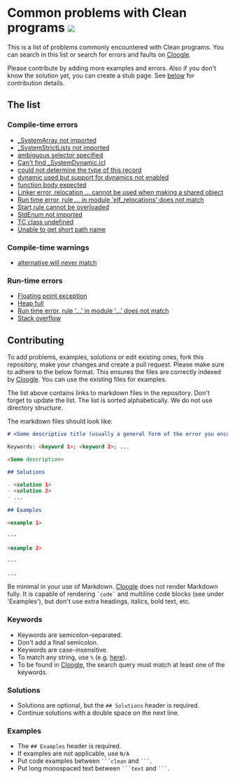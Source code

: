 # Common problems with Clean programs [![][travis badge]][travis]

This is a list of problems commonly encountered with Clean programs.
You can search in this list or search for errors and faults on [Cloogle][].

Please contribute by adding more examples and errors.
Also if you don't know the solution yet, you can create a stub page.
See [below](#contributing) for contribution details.

## The list

### Compile-time errors

- [_SystemArray not imported](/_SystemArray-not-imported.md)
- [_SystemStrictLists not imported](/_SystemStrictLists-not-imported.md)
- [ambiguous selector specified](/record-disambiguation.md)
- [Can't find _SystemDynamic.icl](/_SystemDynamic.md)
- [could not determine the type of this record](/record-disambiguation.md)
- [dynamic used but support for dynamics not enabled](/no-dynamics.md)
- [function body expected](/function-body-expected.md)
- [Linker error, relocation &#8230; cannot be used when making a shared object](/relocation.md)
- [Run time error, rule &#8230; in module 'elf_relocations' does not match](/elf-relocations-does-not-match.md)
- [Start rule cannot be overloaded](/overloading-Start.md)
- [StdEnum not imported](/StdEnum-not-imported.md)
- [TC class undefined](/no-dynamics.md)
- [Unable to get short path name](/short-path-name.md)

### Compile-time warnings

- [alternative will never match](/_alternative_will_never_match.md)

### Run-time errors

- [Floating point exception](/floating-point-exception.md)
- [Heap full](/heap-full.md)
- [Run time error, rule '&#8230;' in module '&#8230;' does not match](/rule-does-not-match.md)
- [Stack overflow](/stack-overflow.md)

## Contributing

To add problems, examples, solutions or edit existing ones, fork this
repository, make your changes and create a pull request. Please make sure to
adhere to the below format. This ensures the files are correctly indexed by
[Cloogle][]. You can use the existing files for examples.

The list above contains links to markdown files in the repository.
Don't forget to update the list.
The list is sorted alphabetically.
We do not use directory structure.

The markdown files should look like:

```markdown
# <Some descriptive title (usually a general form of the error you encounter)>

Keywords: <keyword 1>; <keyword 2>; ...

<Some description>

## Solutions

- <solution 1>
- <solution 2>
- ...

## Examples

<example 1>

---

<example 2>

---

...
```

Be minimal in your use of Markdown. [Cloogle][] does not render Markdown fully.
It is capable of rendering `` `code` `` and multiline code blocks (see under
'Examples'), but don't use extra headings, italics, bold text, etc.

### Keywords

- Keywords are semicolon-separated.
- Don't add a final semicolon.
- Keywords are case-insensitive.
- To match any string, use `%` (e.g. [here](/rule-does-not-match.md)).
- To be found in [Cloogle][], the search query must match at least one of the
  keywords.

### Solutions

- Solutions are optional, but the `## Solutions` header is required.
- Continue solutions with a double space on the next line.

### Examples

- The `## Examples` header is required.
- If examples are not applicable, use `N/A`
- Put code examples between `` ```clean `` and `` ``` ``.
- Put long monospaced text between `` ```text `` and `` ``` ``.

[Cloogle]: https://cloogle.org
[travis badge]: https://api.travis-ci.org/clean-cloogle/common-problems.svg?branch=master
[travis]: https://travis-ci.org/clean-cloogle/common-problems
